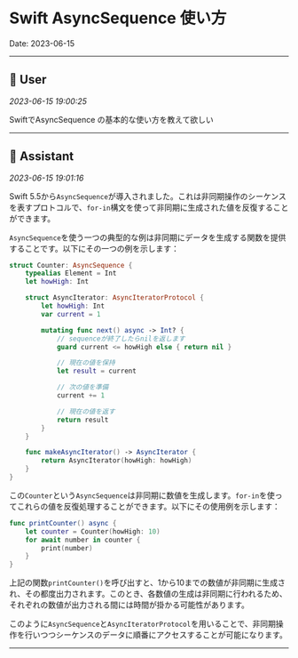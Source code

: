 # Swift AsyncSequence 使い方

Date: 2023-06-15

---

## 👤 User
*2023-06-15 19:00:25*

SwiftでAsyncSequence の基本的な使い方を教えて欲しい

---

## 🤖 Assistant
*2023-06-15 19:01:16*

Swift 5.5から`AsyncSequence`が導入されました。これは非同期操作のシーケンスを表すプロトコルで、`for-in`構文を使って非同期に生成された値を反復することができます。

`AsyncSequence`を使う一つの典型的な例は非同期にデータを生成する関数を提供することです。以下にその一つの例を示します：

```swift
struct Counter: AsyncSequence {
    typealias Element = Int
    let howHigh: Int

    struct AsyncIterator: AsyncIteratorProtocol {
        let howHigh: Int
        var current = 1

        mutating func next() async -> Int? {
            // sequenceが終了したらnilを返します
            guard current <= howHigh else { return nil }

            // 現在の値を保持
            let result = current

            // 次の値を準備
            current += 1

            // 現在の値を返す
            return result
        }
    }

    func makeAsyncIterator() -> AsyncIterator {
        return AsyncIterator(howHigh: howHigh)
    }
}
```

この`Counter`という`AsyncSequence`は非同期に数値を生成します。`for-in`を使ってこれらの値を反復処理することができます。以下にその使用例を示します：

```swift
func printCounter() async {
    let counter = Counter(howHigh: 10)
    for await number in counter {
        print(number)
    }
}
```

上記の関数`printCounter()`を呼び出すと、1から10までの数値が非同期に生成され、その都度出力されます。このとき、各数値の生成は非同期に行われるため、それぞれの数値が出力される間には時間が掛かる可能性があります。

このように`AsyncSequence`と`AsyncIteratorProtocol`を用いることで、非同期操作を行いつつシーケンスのデータに順番にアクセスすることが可能になります。

---
